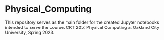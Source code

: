 # Physical_Computing

This repository serves as the main folder for the created Jupyter notebooks intended to serve the course: CRT 205: Physical Computing at Oakland City University, Spring 2023.
